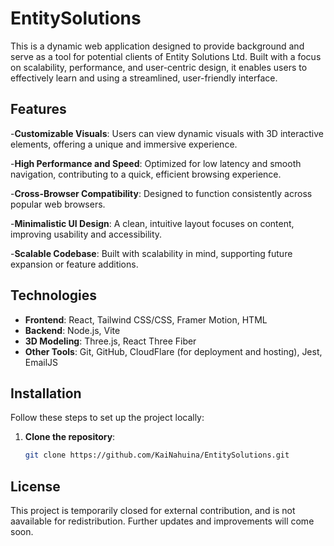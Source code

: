# EntitySolutions

This is a dynamic web application designed to provide background and serve as a tool for potential clients of Entity Solutions Ltd. Built with a focus on scalability, performance, and user-centric design, it enables users to effectively learn and using a streamlined, user-friendly interface.

## Features

-**Customizable Visuals**: Users can view dynamic visuals with 3D interactive elements, offering a unique and immersive experience.

-**High Performance and Speed**: Optimized for low latency and smooth navigation, contributing to a quick, efficient browsing experience.

-**Cross-Browser Compatibility**: Designed to function consistently across popular web browsers.

-**Minimalistic UI Design**: A clean, intuitive layout focuses on content, improving usability and accessibility.

-**Scalable Codebase**: Built with scalability in mind, supporting future expansion or feature additions.

## Technologies

- **Frontend**: React, Tailwind CSS/CSS, Framer Motion, HTML
- **Backend**: Node.js, Vite
- **3D Modeling**: Three.js, React Three Fiber
- **Other Tools**: Git, GitHub, CloudFlare (for deployment and hosting), Jest, EmailJS

## Installation

Follow these steps to set up the project locally:

1. **Clone the repository**:
   ```bash
   git clone https://github.com/KaiNahuina/EntitySolutions.git
   ```

## License

This project is temporarily closed for external contribution, and is not aavailable for redistribution. Further updates and improvements will come soon.
